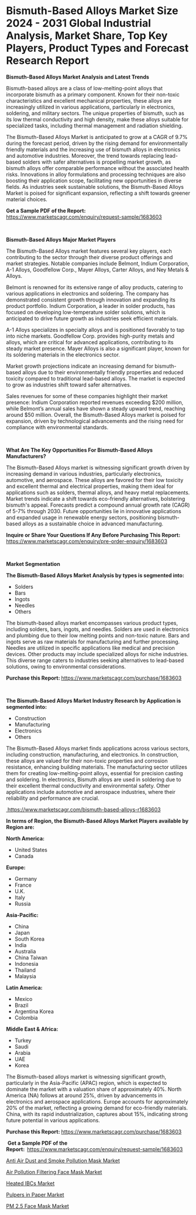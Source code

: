 <p><h1>Bismuth-Based Alloys Market Size 2024 - 2031 Global Industrial Analysis, Market Share, Top Key Players, Product Types and Forecast Research Report</h1></p><p><strong>Bismuth-Based Alloys Market Analysis and Latest Trends</strong></p>
<p><p>Bismuth-based alloys are a class of low-melting-point alloys that incorporate bismuth as a primary component. Known for their non-toxic characteristics and excellent mechanical properties, these alloys are increasingly utilized in various applications, particularly in electronics, soldering, and military sectors. The unique properties of bismuth, such as its low thermal conductivity and high density, make these alloys suitable for specialized tasks, including thermal management and radiation shielding.</p><p>The Bismuth-Based Alloys Market is anticipated to grow at a CAGR of 9.7% during the forecast period, driven by the rising demand for environmentally friendly materials and the increasing use of bismuth alloys in electronics and automotive industries. Moreover, the trend towards replacing lead-based solders with safer alternatives is propelling market growth, as bismuth alloys offer comparable performance without the associated health risks. Innovations in alloy formulations and processing techniques are also boosting their application scope, facilitating new opportunities in diverse fields. As industries seek sustainable solutions, the Bismuth-Based Alloys Market is poised for significant expansion, reflecting a shift towards greener material choices.</p></p>
<p><strong>Get a Sample PDF of the Report:&nbsp;</strong> <a href="https://www.marketscagr.com/enquiry/request-sample/1683603?utm_campaign=1339&utm_medium=2&utm_source=Github&utm_content=ia&utm_term=15102024&utm_id=bismuth-based-alloys">https://www.marketscagr.com/enquiry/request-sample/1683603</a></p>
<p>&nbsp;</p>
<p><strong>Bismuth-Based Alloys Major Market Players</strong></p>
<p><p>The Bismuth-Based Alloys market features several key players, each contributing to the sector through their diverse product offerings and market strategies. Notable companies include Belmont, Indium Corporation, A-1 Alloys, Goodfellow Corp., Mayer Alloys, Carter Alloys, and Ney Metals & Alloys.</p><p>Belmont is renowned for its extensive range of alloy products, catering to various applications in electronics and soldering. The company has demonstrated consistent growth through innovation and expanding its product portfolio. Indium Corporation, a leader in solder products, has focused on developing low-temperature solder solutions, which is anticipated to drive future growth as industries seek efficient materials.</p><p>A-1 Alloys specializes in specialty alloys and is positioned favorably to tap into niche markets. Goodfellow Corp. provides high-purity metals and alloys, which are critical for advanced applications, contributing to its steady market presence. Mayer Alloys is also a significant player, known for its soldering materials in the electronics sector.</p><p>Market growth projections indicate an increasing demand for bismuth-based alloys due to their environmentally friendly properties and reduced toxicity compared to traditional lead-based alloys. The market is expected to grow as industries shift toward safer alternatives.</p><p>Sales revenues for some of these companies highlight their market presence: Indium Corporation reported revenues exceeding $200 million, while Belmont’s annual sales have shown a steady upward trend, reaching around $50 million. Overall, the Bismuth-Based Alloys market is poised for expansion, driven by technological advancements and the rising need for compliance with environmental standards.</p></p>
<p>&nbsp;</p>
<p><strong>What Are The Key Opportunities For Bismuth-Based Alloys Manufacturers?</strong></p>
<p><p>The Bismuth-Based Alloys market is witnessing significant growth driven by increasing demand in various industries, particularly electronics, automotive, and aerospace. These alloys are favored for their low toxicity and excellent thermal and electrical properties, making them ideal for applications such as solders, thermal alloys, and heavy metal replacements. Market trends indicate a shift towards eco-friendly alternatives, bolstering bismuth's appeal. Forecasts predict a compound annual growth rate (CAGR) of 5-7% through 2030. Future opportunities lie in innovative applications and expanded usage in renewable energy sectors, positioning bismuth-based alloys as a sustainable choice in advanced manufacturing.</p></p>
<p><strong>Inquire or Share Your Questions If Any Before Purchasing This Report:</strong> <a href="https://www.marketscagr.com/enquiry/pre-order-enquiry/1683603?utm_campaign=1339&utm_medium=2&utm_source=Github&utm_content=ia&utm_term=15102024&utm_id=bismuth-based-alloys">https://www.marketscagr.com/enquiry/pre-order-enquiry/1683603</a></p>
<p>&nbsp;</p>
<p><strong>Market Segmentation</strong></p>
<p><strong>The Bismuth-Based Alloys Market Analysis by types is segmented into:</strong></p>
<p><ul><li>Solders</li><li>Bars</li><li>Ingots</li><li>Needles</li><li>Others</li></ul></p>
<p><p>The bismuth-based alloys market encompasses various product types, including solders, bars, ingots, and needles. Solders are used in electronics and plumbing due to their low melting points and non-toxic nature. Bars and ingots serve as raw materials for manufacturing and further processing. Needles are utilized in specific applications like medical and precision devices. Other products may include specialized alloys for niche industries. This diverse range caters to industries seeking alternatives to lead-based solutions, owing to environmental considerations.</p></p>
<p><strong>Purchase this Report:&nbsp;</strong><a href="https://www.marketscagr.com/purchase/1683603?utm_campaign=1339&utm_medium=2&utm_source=Github&utm_content=ia&utm_term=15102024&utm_id=bismuth-based-alloys">https://www.marketscagr.com/purchase/1683603</a></p>
<p>&nbsp;</p>
<p><strong>The Bismuth-Based Alloys Market Industry Research by Application is segmented into:</strong></p>
<p><ul><li>Construction</li><li>Manufacturing</li><li>Electronics</li><li>Others</li></ul></p>
<p><p>The Bismuth-Based Alloys market finds applications across various sectors, including construction, manufacturing, and electronics. In construction, these alloys are valued for their non-toxic properties and corrosion resistance, enhancing building materials. The manufacturing sector utilizes them for creating low-melting-point alloys, essential for precision casting and soldering. In electronics, Bismuth alloys are used in soldering due to their excellent thermal conductivity and environmental safety. Other applications include automotive and aerospace industries, where their reliability and performance are crucial.</p></p>
<p><a href="https://www.marketscagr.com/bismuth-based-alloys-r1683603?utm_campaign=1339&utm_medium=2&utm_source=Github&utm_content=ia&utm_term=15102024&utm_id=bismuth-based-alloys">&nbsp;https://www.marketscagr.com/bismuth-based-alloys-r1683603</a></p>
<p><strong>In terms of Region, the Bismuth-Based Alloys Market Players available by Region are:</strong></p>
<p>
    <p> <strong> North America: </strong>
        <ul>
            <li>United States</li>
            <li>Canada</li>
        </ul>
        </p> 
    <p> <strong> Europe: </strong>
        <ul>
            <li>Germany</li>
            <li>France</li>
            <li>U.K.</li>
            <li>Italy</li>
            <li>Russia</li>
        </ul>
        </p> 
    <p> <strong> Asia-Pacific: </strong>
        <ul>
            <li>China</li>
            <li>Japan</li>
            <li>South Korea</li>
            <li>India</li>
            <li>Australia</li>
            <li>China Taiwan</li>
            <li>Indonesia</li>
            <li>Thailand</li>
            <li>Malaysia</li>
        </ul>
        </p> 
    <p> <strong> Latin America: </strong>
        <ul>
            <li>Mexico</li>
            <li>Brazil</li>
            <li>Argentina Korea</li>
            <li>Colombia</li>
        </ul>
        </p> 
    <p> <strong> Middle East & Africa: </strong>
        <ul>
            <li>Turkey</li>
            <li>Saudi</li>
            <li>Arabia</li>
            <li>UAE</li>
            <li>Korea</li>
        </ul>
    </p>
    </p>
<p><p>The Bismuth-based alloys market is witnessing significant growth, particularly in the Asia-Pacific (APAC) region, which is expected to dominate the market with a valuation share of approximately 40%. North America (NA) follows at around 25%, driven by advancements in electronics and aerospace applications. Europe accounts for approximately 20% of the market, reflecting a growing demand for eco-friendly materials. China, with its rapid industrialization, captures about 15%, indicating strong future potential in various applications.</p></p>
<p><strong>Purchase this Report: </strong><a href="https://www.marketscagr.com/purchase/1683603?utm_campaign=1339&utm_medium=2&utm_source=Github&utm_content=ia&utm_term=15102024&utm_id=bismuth-based-alloys">https://www.marketscagr.com/purchase/1683603</a></p>
<p>&nbsp;<strong>Get a Sample PDF of the Report:&nbsp;&nbsp;</strong><a href="https://www.marketscagr.com/enquiry/request-sample/1683603?utm_campaign=1339&utm_medium=2&utm_source=Github&utm_content=ia&utm_term=15102024&utm_id=bismuth-based-alloys">https://www.marketscagr.com/enquiry/request-sample/1683603</a></p>
<p><strong></strong></p>
<p><p><a href="https://www.linkedin.com/pulse/comprehensive-anti-air-dust-smoke-pollution-mask-market-report-adtaf?trk=public_post_embed_feed-article-content&utm_campaign=1339&utm_medium=2&utm_source=Github&utm_content=ia&utm_term=15102024&utm_id=bismuth-based-alloys">Anti Air Dust and Smoke Pollution Mask Market</a></p><p><a href="https://www.linkedin.com/pulse/air-pollution-filtering-face-mask-market-outlook-complete-pxl2f?trk=public_post_embed_feed-article-content&utm_campaign=1339&utm_medium=2&utm_source=Github&utm_content=ia&utm_term=15102024&utm_id=bismuth-based-alloys">Air Pollution Filtering Face Mask Market</a></p><p><a href="https://www.linkedin.com/pulse/heated-ibcs-market-investigation-industry-evolution-forecast-kluuf?trk=public_post_embed_feed-article-content&utm_campaign=1339&utm_medium=2&utm_source=Github&utm_content=ia&utm_term=15102024&utm_id=bismuth-based-alloys">Heated IBCs Market</a></p><p><a href="https://github.com/destinybqdicha/Market-Research-Report-List-1/blob/main/pulpers-in-paper-market.md?utm_campaign=1339&utm_medium=2&utm_source=Github&utm_content=ia&utm_term=15102024&utm_id=bismuth-based-alloys">Pulpers in Paper Market</a></p><p><a href="https://www.linkedin.com/pulse/global-pm-25-face-mask-market-focus-application-end-use-industry-ly2df?trk=public_post_embed_feed-article-content&utm_campaign=1339&utm_medium=2&utm_source=Github&utm_content=ia&utm_term=15102024&utm_id=bismuth-based-alloys">PM 2.5 Face Mask Market</a></p></p>